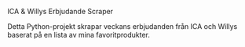 ICA & Willys Erbjudande Scraper

Detta Python-projekt skrapar veckans erbjudanden från ICA och Willys baserat på en lista av mina favoritprodukter.
